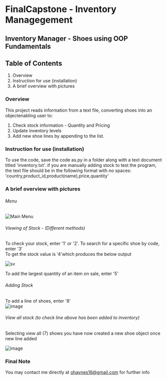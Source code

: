 # FinalCapstone - Inventory Managegement
## Inventory Manager - Shoes using OOP Fundamentals

## Table of Contents
1. Overview
2. Instruction for use (installation)
3. A brief overview with pictures

### Overview

This project reads information from a text file, converting shoes into an objectenabling user to:
1) Check stock information - Quantity and Pricing
2) Update inventory levels
3) Add new shoe lines by appending to the list.

### Instruction for use (installation)

To use the code, save the code as.py in a folder along with a text document titled 'inventory.txt'. if you are manually adding stock to test the program,
the text file should be in the following format with no spaces: 'country,product_id,product(name),price,quantity'

###  A brief overview with pictures

###### Menu

![Main Menu](https://user-images.githubusercontent.com/125130587/218433575-ce21359b-1aa8-4651-b12d-e601c9371af4.png)


###### Viewing of Stock - (Different methods)

To check your stock, enter '1' or '2'.
To search for a specific shoe by code, enter '3'  
To get the stock value is '4'which produces the below output

![sv](https://user-images.githubusercontent.com/125130587/218434649-beedc364-9243-4b00-a625-4d249f6cfc83.png)

To add the largest quantity of an item on sale, enter '5'  

###### Adding Stock

To add a line of shoes, enter '8'  
![image](https://user-images.githubusercontent.com/125130587/218435205-fccc9d8b-e1be-4c2d-b8d9-968865d7db29.png)

###### View all stock (to check line above has been added to inventory)

Selecting view all (7) shows you have now created a new shoe object once new line added

![image](https://user-images.githubusercontent.com/125130587/218435720-e2f72523-2413-428a-960f-981e92fd5c84.png)

### Final Note

You may contact me directly at ohaynes16@gmail.com for further info
